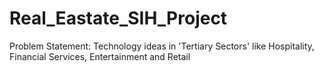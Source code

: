 # Real_Eastate_SIH_Project
Problem Statement: Technology ideas in 'Tertiary Sectors' like Hospitality, Financial Services, Entertainment and Retail 
